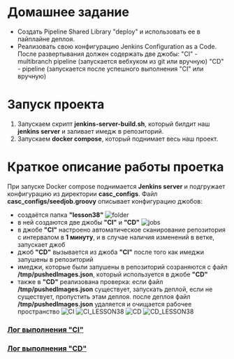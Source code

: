 # Домашнее задание
- Создать Pipeline Shared Library "deploy" и использовать ее в пайплайне деплоя.
- Реализовать свою конфигурацию Jenkins Configuration as a Code. После развертывания должен содержать две джобы:
    "CI" - multibranch pipeline (запускается вебхуком из git или вручную)
    "CD" - pipeline (запускается после успешного выполнения "CI" или вручную)

# Запуск проекта 
1. Запускаем скрипт **jenkins-server-build.sh**, который билдит наш **jenkins server** и заливает имедж в репозиторий.
2. Запускаем **docker compose**, который поднимает весь наш проект.

# Краткое описание работы проетка
При запуске Docker compose поднимается **Jenkins server** и подгружает конфигурацию из директории **casc_configs**.
Файл **casc_configs/seedjob.groovy** описывает конфигурацию джобов:
- создаётся папка **"lesson38"**
![folder](https://s1.hostingkartinok.com/uploads/images/2023/05/6abfbdd9046a4a0aead3b085fbe13613.jpg)
- в ней создаются две джобы **"CI"** и **"CD"**
![jobs](https://s1.hostingkartinok.com/uploads/images/2023/05/7402c5773a63df1a3123de219d4611d9.png)
- в джобе **"CI"** настроено автоматическое сканирование репозитория с интервалом в **1 минуту**, и в случае наличия изменений в ветке, запускает джоб
- джоб **"CD"** вызывается из джоба **"CI"** после того как имеджи запушены в репозиторий
- имеджи, которые были запушены в репозиторий созраняются с файл **/tmp/pushedImages.json**, который используется в джобе **"CD"**
- также в **"CD"** реализована проверка: если файл **/tmp/pushedImages.json** существует, запускать деплой, если не существует, пропустить этам деплоя. после деплоя файл **/tmp/pushedImages.json** удаляется и очищается рабочее пространство
![CI](https://s1.hostingkartinok.com/uploads/images/2023/05/05a547e27ec35f79af8469600c27252c.png)
![CI_LESSON38](https://s1.hostingkartinok.com/uploads/images/2023/05/f1a247d582d0eae59d648086760a92bc.png)
![CD](https://s1.hostingkartinok.com/uploads/images/2023/05/ab9b650829575237ef7e0aededa78a4c.png)
![CD_LESSON38](https://s1.hostingkartinok.com/uploads/images/2023/05/79d2320d7b2f8f5a07276d6d8bb91efb.png)
### [Лог выполнения "CI"](log_CI.txt) 
### [Лог выполнения "CD"](log_CD.txt)